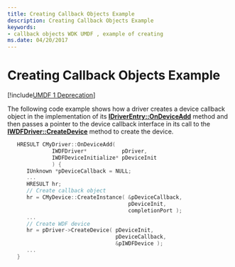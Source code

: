 ```yaml
---
title: Creating Callback Objects Example
description: Creating Callback Objects Example
keywords:
- callback objects WDK UMDF , example of creating
ms.date: 04/20/2017
---
```


# Creating Callback Objects Example


[!include[UMDF 1 Deprecation](../includes/umdf-1-deprecation.md)]

The following code example shows how a driver creates a device callback object in the implementation of its [**IDriverEntry::OnDeviceAdd**](/windows-hardware/drivers/ddi/wudfddi/nf-wudfddi-idriverentry-ondeviceadd) method and then passes a pointer to the device callback interface in its call to the [**IWDFDriver::CreateDevice**](/windows-hardware/drivers/ddi/wudfddi/nf-wudfddi-iwdfdriver-createdevice) method to create the device.

```cpp
   HRESULT CMyDriver::OnDeviceAdd(
              IWDFDriver*           pDriver,
              IWDFDeviceInitialize* pDeviceInit
              ) {
      IUnknown *pDeviceCallback = NULL;
      ...
      HRESULT hr;
      // Create callback object
      hr = CMyDevice::CreateInstance( &pDeviceCallback,
                                      pDeviceInit,
                                      completionPort );
      ...
      // Create WDF device
      hr = pDriver->CreateDevice( pDeviceInit, 
                                  pDeviceCallback,
                                  &pIWDFDevice );
      ...
   }
```

 

